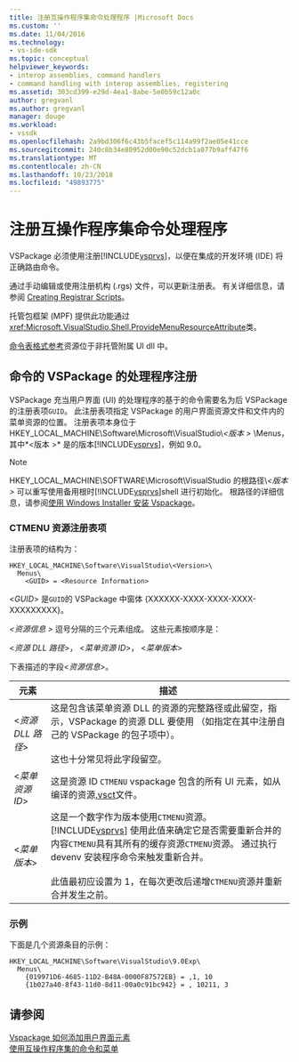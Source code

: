```yaml
---
title: 注册互操作程序集命令处理程序 |Microsoft Docs
ms.custom: ''
ms.date: 11/04/2016
ms.technology:
- vs-ide-sdk
ms.topic: conceptual
helpviewer_keywords:
- interop assemblies, command handlers
- command handling with interop assemblies, registering
ms.assetid: 303cd399-e29d-4ea1-8abe-5e0b59c12a0c
author: gregvanl
ms.author: gregvanl
manager: douge
ms.workload:
- vssdk
ms.openlocfilehash: 2a9bd306f6c43b5facef5c114a99f2ae05e41cce
ms.sourcegitcommit: 240c8b34e80952d00e90c52dcb1a077b9aff47f6
ms.translationtype: MT
ms.contentlocale: zh-CN
ms.lasthandoff: 10/23/2018
ms.locfileid: "49893775"
---
```

# <a name="registering-interop-assembly-command-handlers"></a>注册互操作程序集命令处理程序
VSPackage 必须使用注册[!INCLUDE[vsprvs](../../code-quality/includes/vsprvs_md.md)]，以便在集成的开发环境 (IDE) 将正确路由命令。  

 通过手动编辑或使用注册机构 (.rgs) 文件，可以更新注册表。 有关详细信息，请参阅 [Creating Registrar Scripts](/cpp/atl/creating-registrar-scripts)。  

 托管包框架 (MPF) 提供此功能通过<xref:Microsoft.VisualStudio.Shell.ProvideMenuResourceAttribute>类。  

 [命令表格式参考](https://msdn.microsoft.com/library/09e9c6ef-9863-48de-9483-d45b7b7c798f)资源位于非托管附属 UI dll 中。  

## <a name="command-handler-registration-of-a-vspackage"></a>命令的 VSPackage 的处理程序注册  
 VSPackage 充当用户界面 (UI) 的处理程序的基于的命令需要名为后 VSPackage 的注册表项`GUID`。 此注册表项指定 VSPackage 的用户界面资源文件和文件内的菜单资源的位置。 注册表项本身位于 HKEY_LOCAL_MACHINE\Software\Microsoft\VisualStudio\\*\<版本 >* \Menus，其中*\<版本 >* 是的版本[!INCLUDE[vsprvs](../../code-quality/includes/vsprvs_md.md)]，例如 9.0。  

> [!NOTE]
>  HKEY_LOCAL_MACHINE\SOFTWARE\Microsoft\VisualStudio 的根路径\\*\<版本 >* 可以重写使用备用根时[!INCLUDE[vsprvs](../../code-quality/includes/vsprvs_md.md)]shell 进行初始化。 根路径的详细信息，请参阅[使用 Windows Installer 安装 Vspackage](../../extensibility/internals/installing-vspackages-with-windows-installer.md)。  

### <a name="the-ctmenu-resource-registry-entry"></a>CTMENU 资源注册表项  
 注册表项的结构为：  

```  
HKEY_LOCAL_MACHINE\Software\VisualStudio\<Version>\  
  Menus\  
    <GUID> = <Resource Information>  
```  

 \<*GUID*> 是`GUID`的 VSPackage 中窗体 {XXXXXX-XXXX-XXXX-XXXX-XXXXXXXXX}。  

 *\<资源信息 >* 逗号分隔的三个元素组成。 这些元素按顺序是：  

 \<*资源 DLL 路径*>， \<*菜单资源 ID*>， \<*菜单版本*>  

 下表描述的字段\<*资源信息*>。  


| 元素 | 描述 |
|---------------------------| - |
| \<*资源 DLL 路径*> | 这是包含该菜单资源 DLL 的资源的完整路径或此留空，指示，VSPackage 的资源 DLL 要使用 （如指定在其中注册自己的 VSPackage 的包子项中）。<br /><br /> 这也十分常见将此字段留空。 |
| \<*菜单资源 ID*> | 这是资源 ID `CTMENU` vspackage 包含的所有 UI 元素，如从编译的资源[.vsct](../../extensibility/internals/visual-studio-command-table-dot-vsct-files.md)文件。 |
| \<*菜单版本*> | 这是一个数字作为版本使用`CTMENU`资源。 [!INCLUDE[vsprvs](../../code-quality/includes/vsprvs_md.md)] 使用此值来确定它是否需要重新合并的内容`CTMENU`具有其所有的缓存资源`CTMENU`资源。 通过执行 devenv 安装程序命令来触发重新合并。<br /><br /> 此值最初应设置为 1，在每次更改后递增`CTMENU`资源并重新合并发生之前。 |

### <a name="example"></a>示例  
 下面是几个资源条目的示例：  

```  
HKEY_LOCAL_MACHINE\Software\VisualStudio\9.0Exp\  
  Menus\  
    {019971D6-4685-11D2-B48A-0000F87572EB} = ,1, 10  
    {1b027a40-8f43-11d0-8d11-00a0c91bc942} = , 10211, 3  
```  

## <a name="see-also"></a>请参阅  
 [Vspackage 如何添加用户界面元素](../../extensibility/internals/how-vspackages-add-user-interface-elements.md)   
 [使用互操作程序集的命令和菜单](../../extensibility/internals/commands-and-menus-that-use-interop-assemblies.md)